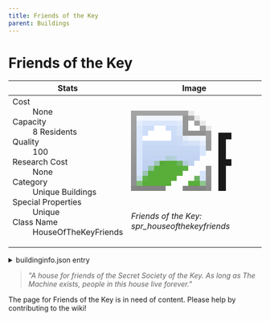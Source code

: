```yaml
---
title: Friends of the Key
parent: Buildings
---
```

# Friends of the Key

[//]: # (Pre-generated content)
<table><thead><tr><th>Stats</th><th>Image</th></tr></thead><tbody><tr><td><dl><dt>Cost</dt><dd>None</dd><dt>Capacity</dt><dd>8 Residents</dd><dt>Quality</dt><dd>100</dd><dt>Research Cost</dt><dd>None</dd><dt>Category</dt><dd>Unique Buildings</dd><dt>Special Properties</dt><dd>Unique</dd><dt>Class Name</dt><dd>HouseOfTheKeyFriends</dd></dl></td><td><style>.building-image {width: 200px;height: 200px;overflow: hidden;position: relative;}.building-image img {image-rendering: pixelated;object-fit: none;transform: scale(10);transform-origin: left top;position: absolute;left: 0;top: 0;}.resource-image {width: 200px;height: 200px;overflow: hidden;position: relative;}.resource-image img {image-rendering: pixelated;object-fit: none;transform: scale(20);transform-origin: left top;position: absolute;left: 0;top: 0;}.building-icon {width: 20px;height: 20px;overflow: hidden;position: relative;display: inline-block;}.building-icon img {image-rendering: pixelated;object-fit: none;transform: scale(1);transform-origin: left top;position: absolute;left: 0;top: 0;}.resource-icon {width: 20px;height: 20px;overflow: hidden;position: relative;display: inline-block;}.resource-icon img {image-rendering: pixelated;object-fit: none;transform: scale(2);transform-origin: left top;position: absolute;left: 0;top: 0;}</style><div class="building-image"><img style="object-position: -206px -931px;" src="https://tfe2-wiki.github.io/assets/sprites.png" alt="Friends of the Key Back"><img style="object-position: -184px -931px;" src="https://tfe2-wiki.github.io/assets/sprites.png" alt="Friends of the Key"></div><i>Friends of the Key: spr_houseofthekeyfriends</i></td></tr></tbody></table><details><summary>buildinginfo.json entry</summary>```json
	{
    "className": "HouseOfTheKeyFriends",
    "food": 0,
    "wood": 0,
    "stone": 0,
    "knowledge": 0,
    "category": "Unique Buildings",
    "unlockedByDefault": false,
    "specialInfo": [
        "unique"
    ],
    "residents": 8,
    "quality": 100,
    "notUnlockedWithAll": true
}
	```</details><blockquote><i>"A house for friends of the Secret Society of the Key. As long as The Machine exists, people in this house live forever."</i></blockquote>

The page for Friends of the Key is in need of content. Please help by contributing to the wiki!
